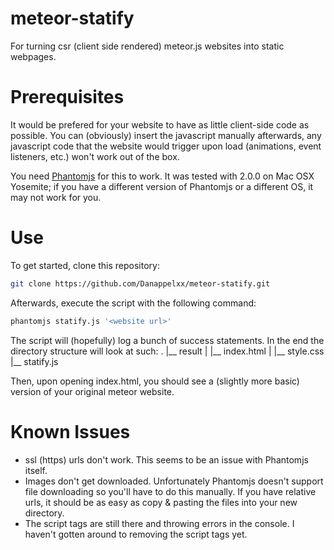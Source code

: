 # meteor-statify
For turning csr (client side rendered) meteor.js websites into static webpages.

# Prerequisites
It would be prefered for your website to have as little client-side code as possible. You can (obviously) insert the javascript manually afterwards, any javascript code that the website would trigger upon load (animations, event listeners, etc.) won't work out of the box.

You need [Phantomjs](http://phantomjs.org) for this to work. It was tested with 2.0.0 on Mac OSX Yosemite; if you have a different version of Phantomjs or a different OS, it may not work for you.

# Use

To get started, clone this repository:
```bash
git clone https://github.com/Danappelxx/meteor-statify.git
```

Afterwards, execute the script with the following command:
```bash
phantomjs statify.js '<website url>'
```

The script will (hopefully) log a bunch of success statements. In the end the directory structure will look at such:
.
|__ result
|   |__ index.html
|   |__ style.css
|__ statify.js

Then, upon opening index.html, you should see a (slightly more basic) version of your original meteor website.

# Known Issues
* ssl (https) urls don't work. This seems to be an issue with Phantomjs itself.
* Images don't get downloaded. Unfortunately Phantomjs doesn't support file downloading so you'll have to do this manually. If you have relative urls, it should be as easy as copy & pasting the files into your new directory.
* The script tags are still there and throwing errors in the console. I haven't gotten around to removing the script tags yet.
